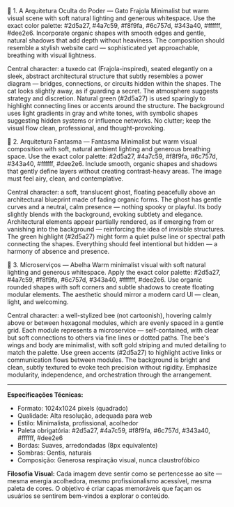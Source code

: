 🧠 1. A Arquitetura Oculta do Poder — Gato Frajola
Minimalist but warm visual scene with soft natural lighting and generous whitespace. Use the exact color palette: #2d5a27, #4a7c59, #f8f9fa, #6c757d, #343a40, #ffffff, #dee2e6. Incorporate organic shapes with smooth edges and gentle, natural shadows that add depth without heaviness. The composition should resemble a stylish website card — sophisticated yet approachable, breathing with visual lightness.

Central character: a tuxedo cat (Frajola-inspired), seated elegantly on a sleek, abstract architectural structure that subtly resembles a power diagram — bridges, connections, or circuits hidden within the shapes. The cat looks slightly away, as if guarding a secret. The atmosphere suggests strategy and discretion. Natural green (#2d5a27) is used sparingly to highlight connecting lines or accents around the structure. The background uses light gradients in gray and white tones, with symbolic shapes suggesting hidden systems or influence networks. No clutter; keep the visual flow clean, professional, and thought-provoking.

👻 2. Arquitetura Fantasma — Fantasma
Minimalist but warm visual composition with soft, natural ambient lighting and generous breathing space. Use the exact color palette: #2d5a27, #4a7c59, #f8f9fa, #6c757d, #343a40, #ffffff, #dee2e6. Include smooth, organic shapes and shadows that gently define layers without creating contrast-heavy areas. The image must feel airy, clean, and contemplative.

Central character: a soft, translucent ghost, floating peacefully above an architectural blueprint made of fading organic forms. The ghost has gentle curves and a neutral, calm presence — nothing spooky or playful. Its body slightly blends with the background, evoking subtlety and elegance. Architectural elements appear partially rendered, as if emerging from or vanishing into the background — reinforcing the idea of invisible structures. The green highlight (#2d5a27) might form a quiet pulse line or spectral path connecting the shapes. Everything should feel intentional but hidden — a harmony of absence and presence.

🐝 3. Microserviços — Abelha
Warm minimalist visual with soft natural lighting and generous whitespace. Apply the exact color palette: #2d5a27, #4a7c59, #f8f9fa, #6c757d, #343a40, #ffffff, #dee2e6. Use organic rounded shapes with soft corners and subtle shadows to create floating modular elements. The aesthetic should mirror a modern card UI — clean, light, and welcoming.

Central character: a well-stylized bee (not cartoonish), hovering calmly above or between hexagonal modules, which are evenly spaced in a gentle grid. Each module represents a microservice — self-contained, with clear but soft connections to others via fine lines or dotted paths. The bee's wings and body are minimalist, with soft gold striping and muted detailing to match the palette. Use green accents (#2d5a27) to highlight active links or communication flows between modules. The background is bright and clean, subtly textured to evoke tech precision without rigidity. Emphasize modularity, independence, and orchestration through the arrangement.

---

**Especificações Técnicas:**
- Formato: 1024x1024 pixels (quadrado)
- Qualidade: Alta resolução, adequada para web
- Estilo: Minimalista, profissional, acolhedor
- Paleta obrigatória: #2d5a27, #4a7c59, #f8f9fa, #6c757d, #343a40, #ffffff, #dee2e6
- Bordas: Suaves, arredondadas (8px equivalente)
- Sombras: Gentis, naturais
- Composição: Generosa respiração visual, nunca claustrofóbico

**Filosofia Visual:**
Cada imagem deve sentir como se pertencesse ao site — mesma energia acolhedora, mesmo profissionalismo acessível, mesma paleta de cores. O objetivo é criar capas memoráveis que façam os usuários se sentirem bem-vindos a explorar o conteúdo.
